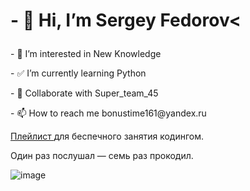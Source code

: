 <!DOCTYPE html>
<html lang="ru">
  <head>
    <meta charset="UTF-8" />
    <meta name="viewport" content="width=device-width, initial-scale=1.0" />
    <title>3_4 == Мы_в_Эфире</title>
  </head>
  <body>
    <h1><p> - 👋 Hi, I’m Sergey Fedorov<<p></h1
    <h2><p> - 👀 I’m interested in New Knowledge<p>
        <p> - ✅ I’m currently learning Python<p>
        <p> - 💞️ Collaborate with Super_team_45<p>
        <p> - 📫 How to reach me bonustime161@yandex.ru<p></h2
    <p>
    <a href="https://music.yandex.ru/iframe/#playlist/ynx-praktikum/1002">Плейлист
    </a> для беспечного занятия кодингом.</p>
    <p>Один раз послушал — семь раз прокодил.</p>
  </body>
</html>


<!---
Nemets87/Nemets87 is a ✨ special ✨ repository because its `README.md` (this file) appears on your GitHub profile.
You can click the Preview link to take a look at your changes.
--->
![image](https://user-images.githubusercontent.com/109182055/217524095-4fabfb74-7f50-4fa9-b170-eac8aa4c87ca.png)


